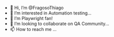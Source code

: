 - 👋 Hi, I’m @FragosoThiago
- 👀 I’m interested in Automation testing...
- 🌱 I’m Playwright fan!
- 💞️ I’m looking to collaborate on QA Community...
- 📫 How to reach me ...

<!---
FragosoThiago/FragosoThiago is a ✨ special ✨ repository because its `README.md` (this file) appears on your GitHub profile.
You can click the Preview link to take a look at your changes.
--->
